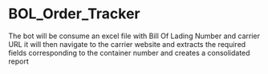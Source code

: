 # BOL_Order_Tracker
The bot will be consume an excel file with Bill Of Lading Number and carrier URL it will then navigate to the carrier website and extracts the required fields corresponding to the container number and creates a consolidated report
